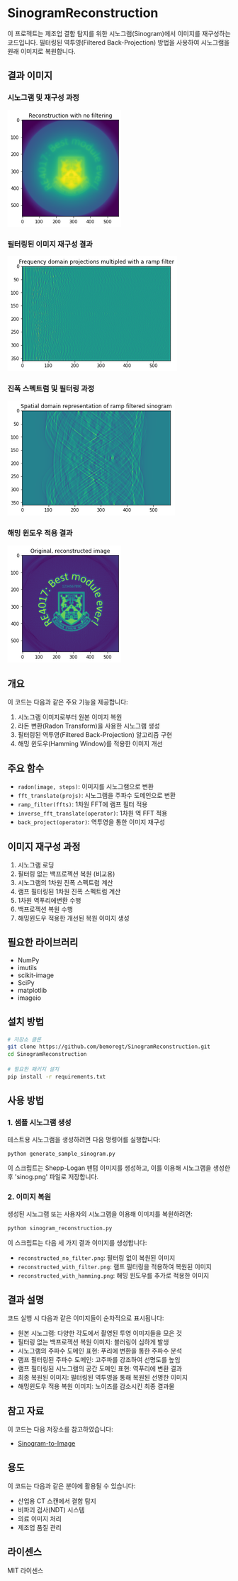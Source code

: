 # SinogramReconstruction

이 프로젝트는 제조업 결함 탐지를 위한 시노그램(Sinogram)에서 이미지를 재구성하는 코드입니다. 필터링된 역투영(Filtered Back-Projection) 방법을 사용하여 시노그램을 원래 이미지로 복원합니다.

## 결과 이미지

### 시노그램 및 재구성 과정
![예제 이미지](p2.png)

### 필터링된 이미지 재구성 결과
![필터링 결과](p4.png)

### 진폭 스펙트럼 및 필터링 과정
![진폭 스펙트럼](p5.png)

### 해밍 윈도우 적용 결과
![해밍 윈도우 결과](p6.png)

## 개요

이 코드는 다음과 같은 주요 기능을 제공합니다:

1. 시노그램 이미지로부터 원본 이미지 복원
2. 라돈 변환(Radon Transform)을 사용한 시노그램 생성
3. 필터링된 역투영(Filtered Back-Projection) 알고리즘 구현
4. 해밍 윈도우(Hamming Window)를 적용한 이미지 개선

## 주요 함수

- `radon(image, steps)`: 이미지를 시노그램으로 변환
- `fft_translate(projs)`: 시노그램을 주파수 도메인으로 변환
- `ramp_filter(ffts)`: 1차원 FFT에 램프 필터 적용
- `inverse_fft_translate(operator)`: 1차원 역 FFT 적용
- `back_project(operator)`: 역투영을 통한 이미지 재구성

## 이미지 재구성 과정

1. 시노그램 로딩
2. 필터링 없는 백프로젝션 복원 (비교용)
3. 시노그램의 1차원 진폭 스펙트럼 계산
4. 램프 필터링된 1차원 진폭 스펙트럼 계산
5. 1차원 역푸리에변환 수행
6. 백프로젝션 복원 수행
7. 해밍윈도우 적용한 개선된 복원 이미지 생성

## 필요한 라이브러리

- NumPy
- imutils
- scikit-image
- SciPy
- matplotlib
- imageio

## 설치 방법

```bash
# 저장소 클론
git clone https://github.com/bemoregt/SinogramReconstruction.git
cd SinogramReconstruction

# 필요한 패키지 설치
pip install -r requirements.txt
```

## 사용 방법

### 1. 샘플 시노그램 생성

테스트용 시노그램을 생성하려면 다음 명령어를 실행합니다:

```bash
python generate_sample_sinogram.py
```

이 스크립트는 Shepp-Logan 팬텀 이미지를 생성하고, 이를 이용해 시노그램을 생성한 후 'sinog.png' 파일로 저장합니다.

### 2. 이미지 복원

생성된 시노그램 또는 사용자의 시노그램을 이용해 이미지를 복원하려면:

```bash
python sinogram_reconstruction.py
```

이 스크립트는 다음 세 가지 결과 이미지를 생성합니다:
- `reconstructed_no_filter.png`: 필터링 없이 복원된 이미지
- `reconstructed_with_filter.png`: 램프 필터링을 적용하여 복원된 이미지
- `reconstructed_with_hamming.png`: 해밍 윈도우를 추가로 적용한 이미지

## 결과 설명

코드 실행 시 다음과 같은 이미지들이 순차적으로 표시됩니다:
- 원본 시노그램: 다양한 각도에서 촬영된 투영 이미지들을 모은 것
- 필터링 없는 백프로젝션 복원 이미지: 블러링이 심하게 발생
- 시노그램의 주파수 도메인 표현: 푸리에 변환을 통한 주파수 분석
- 램프 필터링된 주파수 도메인: 고주파를 강조하여 선명도를 높임
- 램프 필터링된 시노그램의 공간 도메인 표현: 역푸리에 변환 결과
- 최종 복원된 이미지: 필터링된 역투영을 통해 복원된 선명한 이미지
- 해밍윈도우 적용 복원 이미지: 노이즈를 감소시킨 최종 결과물

## 참고 자료

이 코드는 다음 저장소를 참고하였습니다:
- [Sinogram-to-Image](https://github.com/IanB14/Sinogram-to-Image)

## 용도

이 코드는 다음과 같은 분야에 활용될 수 있습니다:
- 산업용 CT 스캔에서 결함 탐지
- 비파괴 검사(NDT) 시스템
- 의료 이미지 처리
- 제조업 품질 관리

## 라이센스

MIT 라이센스